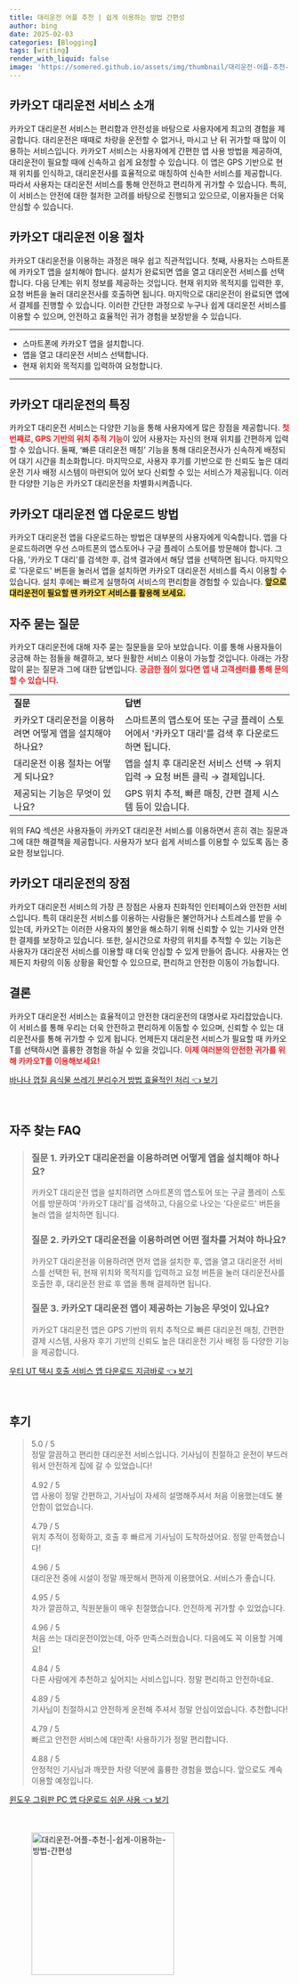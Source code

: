 ```yaml
---
title: 대리운전 어플 추천 | 쉽게 이용하는 방법 간편성
author: bing
date: 2025-02-03
categories: [Blogging]
tags: [writing]
render_with_liquid: false
image: 'https://somered.github.io/assets/img/thumbnail/대리운전-어플-추천-|-쉽게-이용하는-방법-간편성.webp'
---
```



<h2 id='카카오T대리운전서비스소개'>카카오T 대리운전 서비스 소개</h2>

<p>카카오T 대리운전 서비스는 편리함과 안전성을 바탕으로 사용자에게 최고의 경험을 제공합니다. 대리운전은 때때로 차량을 운전할 수 없거나, 마시고 난 뒤 귀가할 때 많이 이용하는 서비스입니다. 카카오T 서비스는 사용자에게 간편한 앱 사용 방법을 제공하여, 대리운전이 필요할 때에 신속하고 쉽게 요청할 수 있습니다. 이 앱은 GPS 기반으로 현재 위치를 인식하고, 대리운전사를 효율적으로 매칭하여 신속한 서비스를 제공합니다. 따라서 사용자는 대리운전 서비스를 통해 안전하고 편리하게 귀가할 수 있습니다. 특히, 이 서비스는 안전에 대한 철저한 고려를 바탕으로 진행되고 있으므로, 이용자들은 더욱 안심할 수 있습니다.</p>

<h2 id='카카오T대리운전이용절차'>카카오T 대리운전 이용 절차</h2>

<p>카카오T 대리운전을 이용하는 과정은 매우 쉽고 직관적입니다. 첫째, 사용자는 스마트폰에 카카오T 앱을 설치해야 합니다. 설치가 완료되면 앱을 열고 대리운전 서비스를 선택합니다. 다음 단계는 위치 정보를 제공하는 것입니다. 현재 위치와 목적지를 입력한 후, 요청 버튼을 눌러 대리운전사를 호출하면 됩니다. 마지막으로 대리운전이 완료되면 앱에서 결제를 진행할 수 있습니다. 이러한 간단한 과정으로 누구나 쉽게 대리운전 서비스를 이용할 수 있으며, 안전하고 효율적인 귀가 경험을 보장받을 수 있습니다.</p>

<hr />

<ul>
    <li>스마트폰에 카카오T 앱을 설치합니다.</li>
    <li>앱을 열고 대리운전 서비스 선택합니다.</li>
    <li>현재 위치와 목적지를 입력하여 요청합니다.</li>
</ul>

<hr />

<h2 id='카카오T대리운전특징'>카카오T 대리운전의 특징</h2>

<p>카카오T 대리운전 서비스는 다양한 기능을 통해 사용자에게 많은 장점을 제공합니다. <b><span style="color: #ee2323;">첫 번째로, GPS 기반의 위치 추적 기능</span></b>이 있어 사용자는 자신의 현재 위치를 간편하게 입력할 수 있습니다. 둘째, ‘빠른 대리운전 매칭’ 기능을 통해 대리운전사가 신속하게 배정되어 대기 시간을 최소화합니다. 마지막으로, 사용자 후기를 기반으로 한 신뢰도 높은 대리운전 기사 배정 시스템이 마련되어 있어 보다 신뢰할 수 있는 서비스가 제공됩니다. 이러한 다양한 기능은 카카오T 대리운전을 차별화시켜줍니다.</p>

<h2 id='카카오T대리운전앱다운로드'>카카오T 대리운전 앱 다운로드 방법</h2>

<p>카카오T 대리운전 앱을 다운로드하는 방법은 대부분의 사용자에게 익숙합니다. 앱을 다운로드하려면 우선 스마트폰의 앱스토어나 구글 플레이 스토어를 방문해야 합니다. 그 다음, '카카오 T 대리'를 검색한 후, 검색 결과에서 해당 앱을 선택하면 됩니다. 마지막으로 '다운로드' 버튼을 눌러서 앱을 설치하면 카카오T 대리운전 서비스를 즉시 이용할 수 있습니다. 설치 후에는 빠르게 실행하여 서비스의 편리함을 경험할 수 있습니다. <b><span style="background-color: #ffe066;">앞으로 대리운전이 필요할 땐 카카오T 서비스를 활용해 보세요.</span></b></p>

<h2 id='자주묻는질문'>자주 묻는 질문</h2>

<p>카카오T 대리운전에 대해 자주 묻는 질문들을 모아 보았습니다. 이를 통해 사용자들이 궁금해 하는 점들을 해결하고, 보다 원활한 서비스 이용이 가능할 것입니다. 아래는 가장 많이 묻는 질문과 그에 대한 답변입니다. <b><span style="color: #ee2323;">궁금한 점이 있다면 앱 내 고객센터를 통해 문의할 수 있습니다.</span></b></p>

<table>
    <tr>
        <td><b>질문</b></td>
        <td><b>답변</b></td>
    </tr>
    <tr>
        <td>카카오T 대리운전을 이용하려면 어떻게 앱을 설치해야 하나요?</td>
        <td>스마트폰의 앱스토어 또는 구글 플레이 스토어에서 '카카오T 대리'를 검색 후 다운로드 하면 됩니다.</td>
    </tr>
    <tr>
        <td>대리운전 이용 절차는 어떻게 되나요?</td>
        <td>앱을 설치 후 대리운전 서비스 선택 → 위치 입력 → 요청 버튼 클릭 → 결제입니다.</td>
    </tr>
    <tr>
        <td>제공되는 기능은 무엇이 있나요?</td>
        <td>GPS 위치 추적, 빠른 매칭, 간편 결제 시스템 등이 있습니다.</td>
    </tr>
</table>

<p>위의 FAQ 섹션은 사용자들이 카카오T 대리운전 서비스를 이용하면서 흔히 겪는 질문과 그에 대한 해결책을 제공합니다. 사용자가 보다 쉽게 서비스를 이용할 수 있도록 돕는 중요한 정보입니다.</p>

<h2 id='카카오T대리운전의장점'>카카오T 대리운전의 장점</h2>

<p>카카오T 대리운전 서비스의 가장 큰 장점은 사용자 친화적인 인터페이스와 안전한 서비스입니다. 특히 대리운전 서비스를 이용하는 사람들은 불안하거나 스트레스를 받을 수 있는데, 카카오T는 이러한 사용자의 불안을 해소하기 위해 신뢰할 수 있는 기사와 안전한 결제를 보장하고 있습니다. 또한, 실시간으로 차량의 위치를 추적할 수 있는 기능은 사용자가 대리운전 서비스를 이용할 때 더욱 안심할 수 있게 만들어 줍니다. 사용자는 언제든지 차량의 이동 상황을 확인할 수 있으므로, 편리하고 안전한 이동이 가능합니다.</p>

<h2 id='결론'>결론</h2>

<p>카카오T 대리운전 서비스는 효율적이고 안전한 대리운전의 대명사로 자리잡았습니다. 이 서비스를 통해 우리는 더욱 안전하고 편리하게 이동할 수 있으며, 신뢰할 수 있는 대리운전사를 통해 귀가할 수 있게 됩니다. 언제든지 대리운전 서비스가 필요할 때 카카오T를 선택하시면 훌륭한 경험을 하실 수 있을 것입니다. <b><span style="color: #ee2323;">이제 여러분의 안전한 귀가를 위해 카카오T를 이용해보세요!</span></b></p>


<p><a class="click-button" title="바나나 껍질 음식물 쓰레기 분리수거 방법 효율적인 처리" href="https://somered.github.io/posts/%EB%B0%94%EB%82%98%EB%82%98-%EA%BB%8D%EC%A7%88-%EC%9D%8C%EC%8B%9D%EB%AC%BC-%EC%93%B0%EB%A0%88%EA%B8%B0-%EB%B6%84%EB%A6%AC%EC%88%98%EA%B1%B0-%EB%B0%A9%EB%B2%95-%ED%9A%A8%EC%9C%A8%EC%A0%81%EC%9D%B8-%EC%B2%98%EB%A6%AC/" rel="dofollow">바나나 껍질 음식물 쓰레기 분리수거 방법 효율적인 처리 👈 보기</a></p><br>
<h2 id='자주_찾는_FAQ'>자주 찾는 FAQ</h2>
<div itemscope="" itemtype="https://schema.org/FAQPage"> 
<blockquote> 
<div itemscope="" itemprop="mainEntity" itemtype="https://schema.org/Question"> 
<h3 itemprop="name">질문 1. 카카오T 대리운전을 이용하려면 어떻게 앱을 설치해야 하나요?</h3> 
<div itemscope="" itemprop="acceptedAnswer" itemtype="https://schema.org/Answer"> 
<span itemprop="text"> 
<p>카카오T 대리운전 앱을 설치하려면 스마트폰의 앱스토어 또는 구글 플레이 스토어를 방문하여 '카카오T 대리'를 검색하고, 다음으로 나오는 '다운로드' 버튼을 눌러 앱을 설치하면 됩니다.</p> 
</span> 
</div> 
</div> 
<div itemscope="" itemprop="mainEntity" itemtype="https://schema.org/Question"> 
<h3 itemprop="name">질문 2. 카카오T 대리운전을 이용하려면 어떤 절차를 거쳐야 하나요?</h3> 
<div itemscope="" itemprop="acceptedAnswer" itemtype="https://schema.org/Answer"> 
<span itemprop="text"> 
<p>카카오T 대리운전을 이용하려면 먼저 앱을 설치한 후, 앱을 열고 대리운전 서비스를 선택한 뒤, 현재 위치와 목적지를 입력하고 요청 버튼을 눌러 대리운전사를 호출한 후, 대리운전 완료 후 앱을 통해 결제하면 됩니다.</p> 
</span> 
</div> 
</div> 
<div itemscope="" itemprop="mainEntity" itemtype="https://schema.org/Question"> 
<h3 itemprop="name">질문 3. 카카오T 대리운전 앱이 제공하는 기능은 무엇이 있나요?</h3> 
<div itemscope="" itemprop="acceptedAnswer" itemtype="https://schema.org/Answer"> 
<span itemprop="text"> 
<p>카카오T 대리운전 앱은 GPS 기반의 위치 추적으로 빠른 대리운전 매칭, 간편한 결제 시스템, 사용자 후기 기반의 신뢰도 높은 대리운전 기사 배정 등 다양한 기능을 제공합니다.</p> 
</span> 
</div> 
</div> 
</blockquote> 
</div>
<p><a class="click-button" title="우티 UT 택시 호출 서비스 앱 다운로드 지금바로" href="https://somered.github.io/posts/%EC%9A%B0%ED%8B%B0-UT-%ED%83%9D%EC%8B%9C-%ED%98%B8%EC%B6%9C-%EC%84%9C%EB%B9%84%EC%8A%A4-%EC%95%B1-%EB%8B%A4%EC%9A%B4%EB%A1%9C%EB%93%9C-%EC%A7%80%EA%B8%88%EB%B0%94%EB%A1%9C/" rel="dofollow">우티 UT 택시 호출 서비스 앱 다운로드 지금바로 👈 보기</a></p><br>
<h2 id='후기'>후기</h2>
<div itemscope itemtype="https://schema.org/Product">
  <blockquote>
  <div itemprop="review" itemscope itemtype="https://schema.org/Review">
      <div itemprop="reviewRating" itemscope itemtype="https://schema.org/Rating"> <span itemprop="ratingValue">5.0</span> / <span itemprop="bestRating">5</span> </div>
      <span itemprop="reviewBody">정말 깔끔하고 편리한 대리운전 서비스입니다. 기사님이 친절하고 운전이 부드러워서 안전하게 집에 갈 수 있었습니다!</span>
  </div>
  <br>
  <div itemprop="review" itemscope itemtype="https://schema.org/Review">
      <div itemprop="reviewRating" itemscope itemtype="https://schema.org/Rating"> <span itemprop="ratingValue">4.92</span> / <span itemprop="bestRating">5</span> </div>
      <span itemprop="reviewBody">앱 사용이 정말 간편하고, 기사님이 자세히 설명해주셔서 처음 이용했는데도 불안함이 없었습니다.</span>
  </div>
  <br>
  <div itemprop="review" itemscope itemtype="https://schema.org/Review">
      <div itemprop="reviewRating" itemscope itemtype="https://schema.org/Rating"> <span itemprop="ratingValue">4.79</span> / <span itemprop="bestRating">5</span> </div>
      <span itemprop="reviewBody">위치 추적이 정확하고, 호출 후 빠르게 기사님이 도착하셨어요. 정말 만족했습니다!</span>
  </div>
  <br>
  <div itemprop="review" itemscope itemtype="https://schema.org/Review">
      <div itemprop="reviewRating" itemscope itemtype="https://schema.org/Rating"> <span itemprop="ratingValue">4.96</span> / <span itemprop="bestRating">5</span> </div>
      <span itemprop="reviewBody">대리운전 중에 시설이 정말 깨끗해서 편하게 이용했어요. 서비스가 좋습니다.</span>
  </div>
  <br>
  <div itemprop="review" itemscope itemtype="https://schema.org/Review">
      <div itemprop="reviewRating" itemscope itemtype="https://schema.org/Rating"> <span itemprop="ratingValue">4.95</span> / <span itemprop="bestRating">5</span> </div>
      <span itemprop="reviewBody">차가 깔끔하고, 직원분들이 매우 친절했습니다. 안전하게 귀가할 수 있었습니다.</span>
  </div>
  <br>
  <div itemprop="review" itemscope itemtype="https://schema.org/Review">
      <div itemprop="reviewRating" itemscope itemtype="https://schema.org/Rating"> <span itemprop="ratingValue">4.96</span> / <span itemprop="bestRating">5</span> </div>
      <span itemprop="reviewBody">처음 쓰는 대리운전이었는데, 아주 만족스러웠습니다. 다음에도 꼭 이용할 거예요!</span>
  </div>
  <br>
  <div itemprop="review" itemscope itemtype="https://schema.org/Review">
      <div itemprop="reviewRating" itemscope itemtype="https://schema.org/Rating"> <span itemprop="ratingValue">4.84</span> / <span itemprop="bestRating">5</span> </div>
      <span itemprop="reviewBody">다른 사람에게 추천하고 싶어지는 서비스입니다. 정말 편리하고 안전하네요.</span>
  </div>
  <br>
  <div itemprop="review" itemscope itemtype="https://schema.org/Review">
      <div itemprop="reviewRating" itemscope itemtype="https://schema.org/Rating"> <span itemprop="ratingValue">4.89</span> / <span itemprop="bestRating">5</span> </div>
      <span itemprop="reviewBody">기사님이 친절하시고 안전하게 운전해 주셔서 정말 안심이었습니다. 추천합니다!</span>
  </div>
  <br>
  <div itemprop="review" itemscope itemtype="https://schema.org/Review">
      <div itemprop="reviewRating" itemscope itemtype="https://schema.org/Rating"> <span itemprop="ratingValue">4.79</span> / <span itemprop="bestRating">5</span> </div>
      <span itemprop="reviewBody">빠르고 안전한 서비스에 대만족! 사용하기가 정말 편리합니다.</span>
  </div>
  <br>
  <div itemprop="review" itemscope itemtype="https://schema.org/Review">
      <div itemprop="reviewRating" itemscope itemtype="https://schema.org/Rating"> <span itemprop="ratingValue">4.88</span> / <span itemprop="bestRating">5</span> </div>
      <span itemprop="reviewBody">안정적인 기사님과 깨끗한 차량 덕분에 훌륭한 경험을 했습니다. 앞으로도 계속 이용할 예정입니다.</span>
  </div>
  </blockquote>
</div>
<p><a class="click-button" title="윈도우 그림판 PC 앱 다운로드 쉬운 사용" href="https://somered.github.io/posts/%EC%9C%88%EB%8F%84%EC%9A%B0-%EA%B7%B8%EB%A6%BC%ED%8C%90-PC-%EC%95%B1-%EB%8B%A4%EC%9A%B4%EB%A1%9C%EB%93%9C-%EC%89%AC%EC%9A%B4-%EC%82%AC%EC%9A%A9/" rel="dofollow">윈도우 그림판 PC 앱 다운로드 쉬운 사용 👈 보기</a></p><br>
<figure class="image"><img src="https://somered.github.io/assets/img/thumbnail/대리운전-어플-추천-|-쉽게-이용하는-방법-간편성.webp" alt="대리운전-어플-추천-|-쉽게-이용하는-방법-간편성" width="256" height="256"></figure>